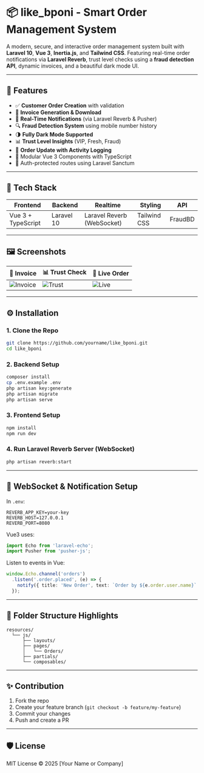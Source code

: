 # 📦 like_bponi - Smart Order Management System

A modern, secure, and interactive order management system built with **Laravel 10**, **Vue 3**, **Inertia.js**, and **Tailwind CSS**. Featuring real-time order notifications via **Laravel Reverb**, trust level checks using a **fraud detection API**, dynamic invoices, and a beautiful dark mode UI.

---

## 🚀 Features

- ✅ **Customer Order Creation** with validation
- 🧾 **Invoice Generation & Download**
- 🔔 **Real-Time Notifications** (via Laravel Reverb & Pusher)
- 🔍 **Fraud Detection System** using mobile number history
- 🌗 **Fully Dark Mode Supported**
- 📊 **Trust Level Insights** (VIP, Fresh, Fraud)
- 🔄 **Order Update with Activity Logging**
- 🧩 Modular Vue 3 Components with TypeScript
- 🔐 Auth-protected routes using Laravel Sanctum

---

## 🧱 Tech Stack

| Frontend | Backend | Realtime | Styling | API |
|----------|---------|----------|---------|-----|
| Vue 3 + TypeScript | Laravel 10 | Laravel Reverb (WebSocket) | Tailwind CSS | FraudBD |

---

## 🖼️ Screenshots

| 🧾 Invoice | 📊 Trust Check | 🔔 Live Order |
|-----------|----------------|---------------|
| ![Invoice](docs/invoice.png) | ![Trust](docs/trust-check.png) | ![Live](docs/realtime.png) |

---

## ⚙️ Installation

### 1. Clone the Repo

```bash
git clone https://github.com/yourname/like_bponi.git
cd like_bponi
```

### 2. Backend Setup

```bash
composer install
cp .env.example .env
php artisan key:generate
php artisan migrate
php artisan serve
```

### 3. Frontend Setup

```bash
npm install
npm run dev
```

### 4. Run Laravel Reverb Server (WebSocket)

```bash
php artisan reverb:start
```

---

## 📡 WebSocket & Notification Setup

In `.env`:

```
REVERB_APP_KEY=your-key
REVERB_HOST=127.0.0.1
REVERB_PORT=8080
```

Vue3 uses:

```ts
import Echo from 'laravel-echo';
import Pusher from 'pusher-js';
```

Listen to events in Vue:

```ts
window.Echo.channel('orders')
  .listen('.order.placed', (e) => {
    notify({ title: 'New Order', text: `Order by ${e.order.user.name}` });
  });
```

---

## 📁 Folder Structure Highlights

```
resources/
  └── js/
      ├── layouts/
      ├── pages/
      │   └── Orders/
      ├── partials/
      └── composables/
```

---

## ✨ Contribution

1. Fork the repo
2. Create your feature branch (`git checkout -b feature/my-feature`)
3. Commit your changes
4. Push and create a PR

---

## 🛡️ License

MIT License © 2025 [Your Name or Company]
